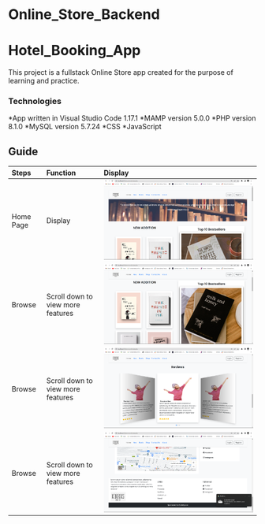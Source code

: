 # Online_Store_Backend
# Hotel_Booking_App
This project is a fullstack Online Store app created for the purpose of learning and practice. 

### Technologies
*App written in Visual Studio Code 1.17.1
*MAMP version 5.0.0
*PHP version 8.1.0
*MySQL version 5.7.24
*CSS
*JavaScript

## Guide
| Steps  | Function |  Display |
| :------------- | :------------- | :------------- |
| Home Page | Display  | ![preview](https://github.com/Karabo-Dikolomela/Online_Store_Backend/blob/main/images/readme/hero.png) |
| Browse | Scroll down to view more features | ![preview](https://github.com/Karabo-Dikolomela/Online_Store_Backend/blob/main/images/readme/newbestsellers.png) |
| Browse | Scroll down to view more features | ![preview](https://github.com/Karabo-Dikolomela/Online_Store_Backend/blob/main/images/readme/reviews.png) |
| Browse | Scroll down to view more features | ![preview](https://github.com/Karabo-Dikolomela/Online_Store_Backend/blob/main/images/readme/reachUs.png) |

